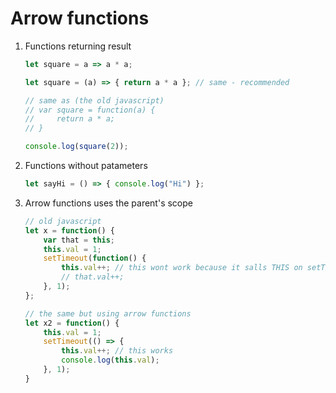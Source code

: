 # Arrow functions

1. Functions returning result
    ```javascript
    let square = a => a * a;

    let square = (a) => { return a * a }; // same - recommended

    // same as (the old javascript)
    // var square = function(a) {
    //     return a * a;
    // }

    console.log(square(2));
    ```

2. Functions without patameters
    ```javascript
    let sayHi = () => { console.log("Hi") };
    ```

3. Arrow functions uses the parent's scope
    ```javascript
    // old javascript
    let x = function() {
        var that = this;
        this.val = 1;
        setTimeout(function() {
            this.val++; // this wont work because it salls THIS on setTimeout function
            // that.val++;
        }, 1);
    };

    // the same but using arrow functions
    let x2 = function() {
        this.val = 1;
        setTimeout(() => {
            this.val++; // this works
            console.log(this.val);
        }, 1);
    }
    ```